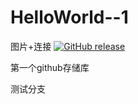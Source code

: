 # HelloWorld--1
图片+连接
[![GitHub release](https://img.shields.io/badge/release-v4.17.0-blue.svg)](https://github.com/gongminmin/KlayGE/releases/latest)

第一个github存储库

测试分支
